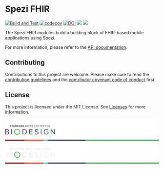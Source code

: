 <!--

This source file is part of the Stanford Spezi open-source project.

SPDX-FileCopyrightText: 2022 Stanford University and the project authors (see CONTRIBUTORS.md)

SPDX-License-Identifier: MIT
  
-->

# Spezi FHIR

[![Build and Test](https://github.com/StanfordSpezi/SpeziFHIR/actions/workflows/build-and-test.yml/badge.svg)](https://github.com/StanfordSpezi/SpeziFHIR/actions/workflows/build-and-test.yml)
[![codecov](https://codecov.io/gh/StanfordSpezi/SpeziFHIR/branch/main/graph/badge.svg?token=zVpvbIrHL6)](https://codecov.io/gh/StanfordSpezi/SpeziFHIR)
[![DOI](https://zenodo.org/badge/DOI/10.5281/zenodo.7803123.svg)](https://doi.org/10.5281/zenodo.7803123)
[![](https://img.shields.io/endpoint?url=https%3A%2F%2Fswiftpackageindex.com%2Fapi%2Fpackages%2FStanfordSpezi%2FSpeziFHIR%2Fbadge%3Ftype%3Dswift-versions)](https://swiftpackageindex.com/StanfordSpezi/SpeziFHIR)
[![](https://img.shields.io/endpoint?url=https%3A%2F%2Fswiftpackageindex.com%2Fapi%2Fpackages%2FStanfordSpezi%2FSpeziFHIR%2Fbadge%3Ftype%3Dplatforms)](https://swiftpackageindex.com/StanfordSpezi/SpeziFHIR)

The Spezi FHIR modules build a building block of FHIR-based mobile applications using Spezi.

For more information, please refer to the [API documentation](https://swiftpackageindex.com/StanfordSpezi/SpeziFHIR/documentation).


## Contributing

Contributions to this project are welcome. Please make sure to read the [contribution guidelines](https://github.com/StanfordSpezi/.github/blob/main/CONTRIBUTING.md) and the [contributor covenant code of conduct](https://github.com/StanfordSpezi/.github/blob/main/CODE_OF_CONDUCT.md) first.


## License

This project is licensed under the MIT License. See [Licenses](https://github.com/StanfordSpezi/SpeziFHIR/tree/main/LICENSES) for more information.

![Spezi Footer](https://raw.githubusercontent.com/StanfordSpezi/.github/main/assets/FooterLight.png#gh-light-mode-only)
![Spezi Footer](https://raw.githubusercontent.com/StanfordSpezi/.github/main/assets/FooterDark.png#gh-dark-mode-only)
